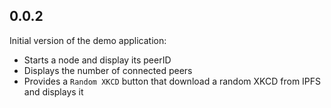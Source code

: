 ## 0.0.2

Initial version of the demo application:
- Starts a node and display its peerID
- Displays the number of connected peers
- Provides a `Random XKCD` button that download a random XKCD from IPFS and displays it
